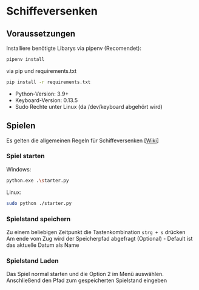 # Schiffeversenken
## Voraussetzungen
Installiere benötigte Libarys via pipenv (Recomendet):
```bash
pipenv install
```
via pip und requirements.txt
```bash
pip install -r requirements.txt
```
- Python-Version: 3.9+
- Keyboard-Version: 0.13.5
- Sudo Rechte unter Linux (da /dev/keyboard abgehört wird)

## Spielen
Es gelten die allgemeinen Regeln für Schiffeversenken [[Wiki](https://de.wikipedia.org/wiki/Schiffe_versenken)]
### Spiel starten
Windows:
```bash
python.exe .\starter.py
```
Linux:
```bash
sudo python ./starter.py
```
### Spielstand speichern
Zu einem beliebigen Zeitpunkt die Tastenkombination `strg + s` drücken<br>
Am ende vom Zug wird der Speicherpfad abgefragt (Optional) - Default ist das aktuelle Datum als Name
### Spielstand Laden
Das Spiel normal starten und die Option 2 im Menü auswählen. Anschließend den Pfad zum gespeicherten Spielstand eingeben
